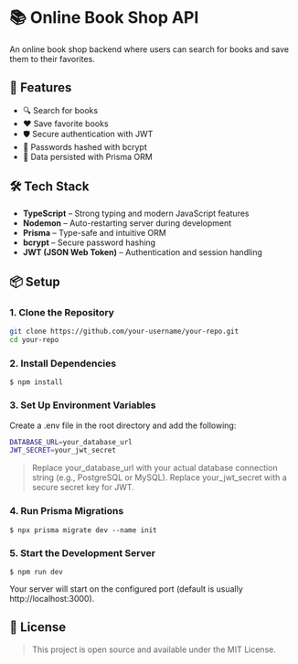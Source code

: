 # 📚 Online Book Shop API

An online book shop backend where users can search for books and save them to their favorites.

## 🚀 Features

- 🔍 Search for books
- ❤️ Save favorite books
- 🛡️ Secure authentication with JWT
- 🔐 Passwords hashed with bcrypt
- 🧱 Data persisted with Prisma ORM

## 🛠️ Tech Stack

- **TypeScript** – Strong typing and modern JavaScript features
- **Nodemon** – Auto-restarting server during development
- **Prisma** – Type-safe and intuitive ORM
- **bcrypt** – Secure password hashing
- **JWT (JSON Web Token)** – Authentication and session handling

## 📦 Setup

### 1. Clone the Repository

```bash
git clone https://github.com/your-username/your-repo.git
cd your-repo
```

### 2. Install Dependencies

`$ npm install`

### 3. Set Up Environment Variables

Create a .env file in the root directory and add the following:

```bash
DATABASE_URL=your_database_url
JWT_SECRET=your_jwt_secret
```

> Replace your_database_url with your actual database connection string (e.g., PostgreSQL or MySQL).
> Replace your_jwt_secret with a secure secret key for JWT.

### 4. Run Prisma Migrations

`$ npx prisma migrate dev --name init`

### 5. Start the Development Server

`$ npm run dev`

Your server will start on the configured port (default is usually http://localhost:3000).

## 📝 License

> This project is open source and available under the MIT License.
